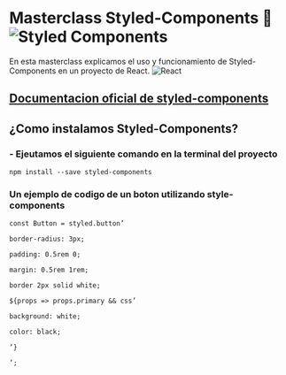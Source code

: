 # Masterclass Styled-Components 💅 ![Styled Components](https://img.shields.io/badge/styled--components-DB7093?style=for-the-badge&logo=styled-components&logoColor=white)

En esta masterclass explicamos el uso y funcionamiento de Styled-Components en un proyecto de React. ![React](https://img.shields.io/badge/react-%2320232a.svg?style=for-the-badge&logo=react&logoColor=%2361DAFB)

## [Documentacion oficial de styled-components](https://styled-components.com/)

## ¿Como instalamos Styled-Components?
### - Ejeutamos el siguiente comando en la terminal del proyecto

    npm install --save styled-components	

### Un ejemplo de codigo de un boton utilizando style-components
    const Button = styled.button’

    border-radius: 3px;

    padding: 0.5rem 0;

    margin: 0.5rem 1rem;

    border 2px solid white;

    ${props => props.primary && css’

    background: white;

    color: black;

    ‘}

    ‘;

